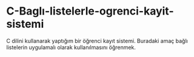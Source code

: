 # C-Baglı-listelerle-ogrenci-kayit-sistemi
C dilini kullanarak yaptığım bir öğrenci kayıt sistemi. Buradaki amaç bağlı listelerin uygulamalı olarak kullanılmasını öğrenmek.
